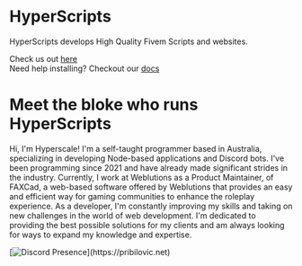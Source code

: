 # HyperScripts

HyperScripts develops High Quality Fivem Scripts and websites.

Check us out [here](https://pribilovic.net)
<br />
Need help installing? Checkout our [docs](https://docs.pribilovic.net)

# Meet the bloke who runs HyperScripts
Hi, I'm Hyperscale! I'm a self-taught programmer based in Australia, specializing in developing Node-based applications and Discord bots. I've been programming since 2021 and have already made significant strides in the industry. Currently, I work at Weblutions as a Product Maintainer, of FAXCad, a web-based software offered by Weblutions that provides an easy and efficient way for gaming communities to enhance the roleplay experience. As a developer, I'm constantly improving my skills and taking on new challenges in the world of web development. I'm dedicated to providing the best possible solutions for my clients and am always looking for ways to expand my knowledge and expertise.

[![Discord Presence](https://lanyard.cnrad.dev/api/906061699562475581?=idleMessage=:Just%Chillin%With%My%Kangaroo!)](https://pribilovic.net)
